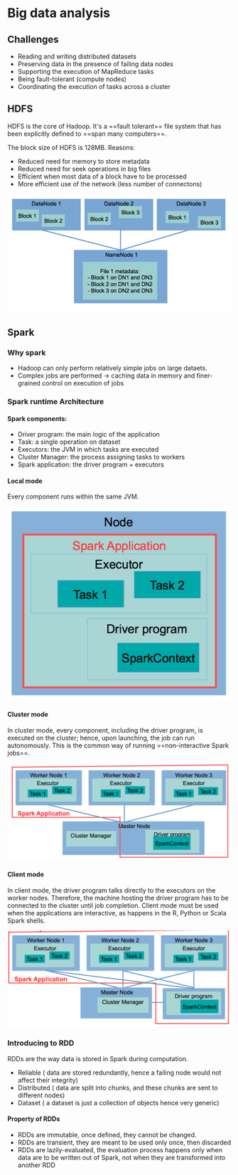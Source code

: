 # Big data analysis

## Challenges 

* Reading and writing distributed datasets
* Preserving data in the presence of failing data nodes
* Supporting the execution of MapReduce tasks
* Being fault-tolerant (compute nodes)
* Coordinating the execution of tasks across a cluster

## HDFS

HDFS is the core of Hadoop. It's a ==fault tolerant== file system that has been explicitly defined to ==span many computers==.

The block size of HDFS is 128MB. Reasons:

* Reduced need for memory to store metadata
* Reduced need for seek operations in big files
* Efficient when most data of a block have to be processed
* More efficient use of the network (less number of connectons)

![](img/hdfs.png)

## Spark

### Why spark

* Hadoop can only perform relatively simple jobs on large dataets.
* Complex jobs are performed -> caching data in memory and finer-grained control on execution of jobs

### Spark runtime Architecture  

#### Spark components:  
* Driver program: the main logic of the application
* Task: a single operation on dataset
* Executors: the JVM in which tasks are executed
* Cluster Manager: the process assigning tasks to workers
* Spark application: the driver program + executors
  
#### Local mode  

Every component runs within the same JVM.  
  
![](img/spark_local.png)  
  
#### Cluster mode  
In cluster mode, every component, including the driver program, is executed on the cluster; hence, upon launching, the job can run autonomously. This is the common way of running ==non-interactive Spark jobs==.  
  
![](img/spark_cluster.png)  

#### Client mode  
In client mode, the driver program talks directly to the executors on the worker nodes. Therefore, the machine hosting the driver program has to be connected to the cluster until job completion. Client mode must be used when the applications are interactive, as happens in the R, Python or Scala Spark shells.  
  
![](img/spark_client.png)  
  
### Introducing to RDD  
  
RDDs are the way data is stored in Spark during computation.  
  
* Reliable ( data are stored redundantly, hence a failing node would not affect their integrity)
* Distributed ( data are split into chunks, and these chunks are sent to different nodes)
* Dataset ( a dataset is just a collection of objects hence very generic)  
  
#### Property of RDDs  
  
* RDDs are immutable, once defined, they cannot be changed.
* RDDs are transient, they are meant to be used only once, then discarded
*  RDDs are lazily-evaluated, the evaluation process happens only when data are to be written out of Spark, not when they are transformed into another RDD
